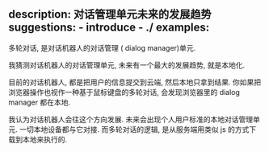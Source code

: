 description: 对话管理单元未来的发展趋势
suggestions:
    - introduce
    - ./
examples:
---


多轮对话, 是对话机器人的对话管理 ( dialog manager)单元.

我猜测对话机器人的对话管理单元, 未来有一个最大的发展趋势, 就是本地化.

目前的对话机器人, 都是把用户的信息提交到云端, 然后本地只拿到结果. 你如果把浏览器操作也视作一种基于鼠标键盘的多轮对话, 会发现浏览器里的 dialog manager 都在本地.

我认为对话机器人会往这个方向发展. 未来会出现个人用户标准的本地对话管理单元. 一切本地设备都与它对接. 而多轮对话的逻辑, 是从服务端用类似 js 的方式下载到本地来执行的.


